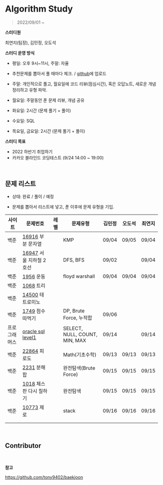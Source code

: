 # Algorithm Study

> 2022/09/01 ~

**스터디원**

최연지(팀장), 김민정, 오도석

**스터디 운영 방식**

- 평일: 오후 9시~11시, 주말: 자율

- 추천문제를 뽑아서 풀 때마다 체크. / [github](https://github.com/jeong57/Algorithm-Study)에 업로드
- 주말: 개인적으로 풀고, 월요일에 코드 리뷰(점심시간), 혹은 오답노트, 새로운 개념 정리하고 유형 파악.
- 월요일: 주말동안 푼 문제 리뷰, 개념 공유
- 화요일: 2시간 (문제 풀기 + 풀이)
- 수요일: SQL
- 목요일, 금요일: 2시간 (문제 풀기 + 풀이)

**스터디 목표**

- 2022 하반기 취업하기
- 카카오 블라인드 코딩테스트 (9/24 14:00 ~ 19:00)

<br>

## 문제 리스트

- 상태: 완료 / 풀이 / 예정

- 문제를 뽑아서 리스트에 넣고, 푼 이후에 문제 유형을 기입.

| 사이트       | 문제번호                                                     | 레벨 | 문제유형                      | 김민정 | 오도석 | 최연지 |
| ------------ | ------------------------------------------------------------ | ---- | ----------------------------- | ------ | ------ | ------ |
| 백준         | [16916](https://www.acmicpc.net/problem/16916) 부분 문자열   |      | KMP                           | 09/04  | 09/05  | 09/04  |
| 백준         | [16947](https://www.acmicpc.net/problem/16947) 서울 지하철 2호선 |      | DFS, BFS                      | 09/02  |        | 09/04  |
| 백준         | [1956](https://www.acmicpc.net/problem/1956) 운동            |      | floyd warshall                | 09/04  | 09/04  | 09/04  |
| 백준         | [1068](https://www.acmicpc.net/problem/1068) 트리            |      |                               |        |        |        |
| 백준         | [14500](https://www.acmicpc.net/problem/14500) 테트로미노    |      |                               |        |        |        |
| 백준         | [1749](https://www.acmicpc.net/problem/1749) 점수따먹기      |      | DP, Brute Force, 누적합       | 09/06  |        |        |
| 프로그래머스 | [oracle sql level1](https://school.programmers.co.kr/learn/challenges?levels=1&languages=oracle&page=1) |      | SELECT, NULL, COUNT, MIN, MAX | 09/14  |        | 09/14  |
| 백준         | [22864](https://www.acmicpc.net/problem/22864) 피로도        |      | Math(기초수학)                | 09/13  | 09/13  | 09/13  |
| 백준         | [2231](https://www.acmicpc.net/problem/2231) 분해합          |      | 완전탐색(Brute Force)         | 09/15  | 09/15  | 09/15  |
| 백준         | [1018](https://www.acmicpc.net/problem/1018) 체스판 다시 칠하기 |      | 완전탐색                      | 09/15  | 09/15  | 09/15  |
| 백준         | [10773](https://www.acmicpc.net/problem/10773) 제로          |      | stack                         | 09/16  | 09/16  | 09/16  |
|              |                                                              |      |                               |        |        |        |
|              |                                                              |      |                               |        |        |        |

<br>

## Contributor

<br>

**참고**

https://github.com/tony9402/baekjoon
